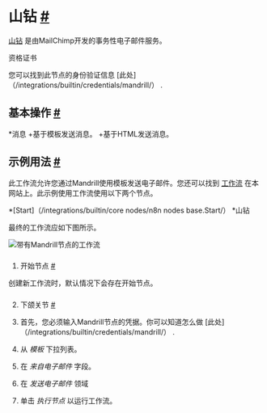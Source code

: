 


 山钻
 [#](#mandrill "永久链接")
===========================================



[山钻](https://mandrillapp.com/) 
 是由MailChimp开发的事务性电子邮件服务。
 




 资格证书
 



 您可以找到此节点的身份验证信息
 [此处]（/integrations/builtin/credentials/mandrill/）
 .
 




 基本操作
 [#](#基本操作 "永久链接")
-----------------------------------------------------------


*消息
	+基于模板发送消息。
	+基于HTML发送消息。



 示例用法
 [#](#示例用法 "永久链接")
-----------------------------------------------------



 此工作流允许您通过Mandrill使用模板发送电子邮件。您还可以找到
 [工作流](https://n8n.io/workflows/571) 
 在本网站上。此示例使用工作流使用以下两个节点。
 


*[Start]（/integrations/builtin/core nodes/n8n nodes base.Start/）
*山钻



 最终的工作流应如下图所示。
 



![带有Mandrill节点的工作流](https://d33wubrfki0l68.cloudfront.net/bc951884cb0b594b5895294f8d7de1a4a0456ea9/9705a/_images/integrations/builtin/app-nodes/mandrill/workflow.png)



### 
 1. 开始节点
 [#](#1-start-node "永久链接")



 创建新工作流时，默认情况下会存在开始节点。
 


### 
 2. 下颌关节
 [#](#2-mandrill-node "永久链接")


1. 首先，您必须输入Mandrill节点的凭据。你可以知道怎么做
 [此处]（/integrations/builtin/credentials/mandrill/）
 .
2. 从
 *模板*
 下拉列表。
3. 在
 *来自电子邮件*
 字段。
4. 在
 *发送电子邮件*
 领域
5. 单击
 *执行节点*
 以运行工作流。




